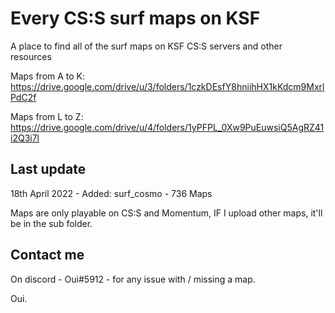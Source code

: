# Every CS:S surf maps on KSF

A place to find all of the surf maps on KSF CS:S servers and other resources


Maps from A to K: https://drive.google.com/drive/u/3/folders/1czkDEsfY8hniihHX1kKdcm9MxrlPdC2f



Maps from L to Z: https://drive.google.com/drive/u/4/folders/1yPFPL_0Xw9PuEuwsiQ5AgRZ41i2Q3i7l


## Last update
18th April 2022 - Added: surf_cosmo - 736 Maps

Maps are only playable on CS:S and Momentum, IF I upload other maps, it'll be in the sub folder.

## Contact me 
On discord - Oui#5912 - for any issue with / missing a map.

Oui.
